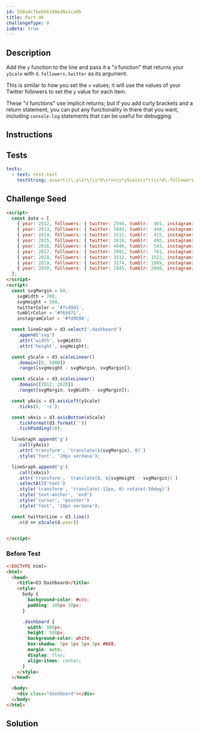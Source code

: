 ```yaml
---
id: 5d8a4cfbe6b6180ed9a1ca0b
title: Part 46
challengeType: 0
isBeta: true
---
```


## Description
<section id='description'>

Add the `y` function to the line and pass it a "`d` function" that returns your `yScale` with `d.followers.twitter` as its argument.

This is similar to how you set the `x` values; it will use the values of your Twitter followers to set the `y` value for each item.

These "`d` functions" use implicit returns; but if you add curly brackets and a return statement, you can put any functionality in there that you want, including `console.log` statements that can be useful for debugging.
</section>

## Instructions
<section id='instructions'>
</section>

## Tests
<section id='tests'>

```yml
tests:
  - text: test-text
    testString: assert(/\.y\s*\(\s*d\s*=>\s*yScale\s*\(\s*d\.followers.twitter\s*\)\s*\)/g.test(code));

```

</section>

## Challenge Seed
<section id='challengeSeed'>
<div id='html-seed'>

```html
<script>
  const data = [ 
    { year: 2012, followers: { twitter: 2594, tumblr:  401, instagram:   83 }},
    { year: 2013, followers: { twitter: 3049, tumblr:  440, instagram:  192 }},
    { year: 2014, followers: { twitter: 3511, tumblr:  415, instagram:  511 }},
    { year: 2015, followers: { twitter: 3619, tumblr:  492, instagram: 1014 }},
    { year: 2016, followers: { twitter: 4046, tumblr:  543, instagram: 2066 }},
    { year: 2017, followers: { twitter: 3991, tumblr:  701, instagram: 3032 }},
    { year: 2018, followers: { twitter: 3512, tumblr: 1522, instagram: 4512 }},
    { year: 2019, followers: { twitter: 3274, tumblr: 1989, instagram: 4715 }},
    { year: 2020, followers: { twitter: 2845, tumblr: 2040, instagram: 4801 }}
  ];
</script>
<script>
  const svgMargin = 60,
    svgWidth = 700,
    svgHeight = 500,
    twitterColor = '#7cd9d1',
    tumblrColor = '#f6dd71',
    instagramColor = '#fd9b98';

  const lineGraph = d3.select('.dashboard')
    .append('svg')
    .attr('width', svgWidth)
    .attr('height', svgHeight);

  const yScale = d3.scaleLinear()
    .domain([0, 5000])
    .range([svgHeight - svgMargin, svgMargin]);

  const xScale = d3.scaleLinear()
    .domain([2012, 2020])
    .range([svgMargin, svgWidth - svgMargin]);

  const yAxis = d3.axisLeft(yScale)
    .ticks(6, '~s');

  const xAxis = d3.axisBottom(xScale)
    .tickFormat(d3.format(''))
    .tickPadding(10);

  lineGraph.append('g')
    .call(yAxis)
    .attr('transform', `translate(${svgMargin}, 0)`)
    .style('font', '10px verdana');

  lineGraph.append('g')
    .call(xAxis)
    .attr('transform', `translate(0, ${svgHeight - svgMargin})`)
    .selectAll('text')
    .style('transform', 'translate(-12px, 0) rotate(-50deg)')
    .style('text-anchor', 'end')
    .style('cursor', 'pointer')
    .style('font', '10px verdana');

  const twitterLine = d3.line()
    .x(d => xScale(d.year))


</script>
```

</div>


### Before Test
<div id='html-setup'>

```html
<!DOCTYPE html>
<html>
  <head>
    <title>D3 Dashboard</title>
    <style>
      body {
        background-color: #ccc;
        padding: 100px 10px;
      }

      .dashboard {
        width: 980px;
        height: 500px;
        background-color: white;
        box-shadow: 5px 5px 5px 5px #888;
        margin: auto;
        display: flex;
        align-items: center;
      }
    </style>
  </head>

  <body>
    <div class="dashboard"></div>
  </body>
</html>
```

</div>
</section>


## Solution
<section id='solution'>

```js
```

</section>
